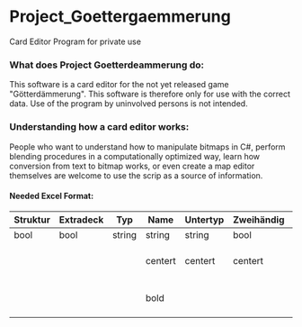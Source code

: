 # Project_Goettergaemmerung
Card Editor Program for private use <br>

### What does Project Goetterdeammerung do:

This software is a card editor for the not yet released game "Götterdämmerung".
This software is therefore only for use with the correct data.
Use of the program by uninvolved persons is not intended.

### Understanding how a card editor works:

People who want to understand how to manipulate bitmaps in C#, perform blending procedures in a computationally optimized way, learn how conversion from text to bitmap works, or even create a map editor themselves are welcome to use the scrip as a source of information.

#### Needed Excel Format:

| Struktur | Extradeck | Typ    | Name    | Untertyp | Zweihändig | Bedingung | Stats   | Text   | Flavor_text | Stufe           | Rasse           | Win    | Lose   | Druck_1 | Druck_2 | Druck_3 | Druck_4 |
| -------- | --------- | ------ | ------- | -------- | ---------- | --------- | ------- | ------ | ----------- | --------------- | --------------- | ------ | ------ | ------- | ------- | ------- | ------- |
| bool     | bool      | string | string  | string   | bool       | string    | string  | string | string      | string          | string          | string | string | integer | integer | integer | integer |
|          |           |        | centert | centert  | centert    | centert   | centert |        |             | + Rasse centert | + Stufe centert |        |        |         |         |         |         |
|          |           |        | bold    |          |            |           |         |        | italic     | +     | + Stufe fett    |        |        |         |         |         |         |
